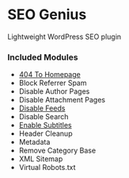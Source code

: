 # SEO Genius

Lightweight WordPress SEO plugin

### Included Modules

- [404 To Homepage](https://www.littlebizzy.com/plugins/404-to-homepage)
- Block Referrer Spam
- Disable Author Pages
- Disable Attachment Pages
- [Disable Feeds](https://www.littlebizzy.com/plugins/disable-feeds)
- Disable Search
- [Enable Subtitles](https://www.littlebizzy.com/plugins/enable-subtitles)
- Header Cleanup
- Metadata
- Remove Category Base
- XML Sitemap
- Virtual Robots.txt
